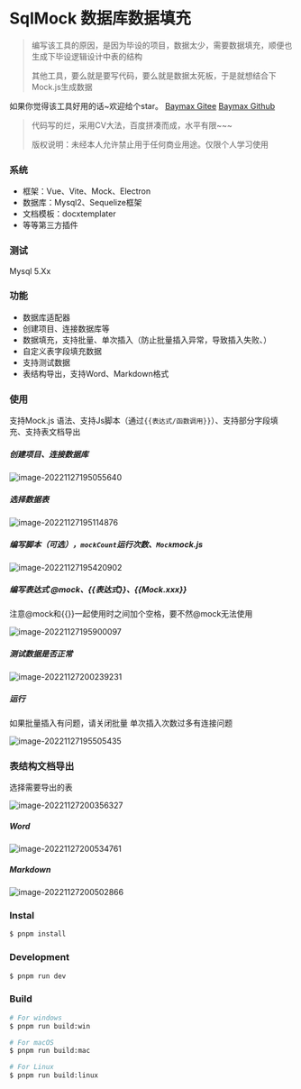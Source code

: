 # SqlMock 数据库数据填充
> 编写该工具的原因，是因为毕设的项目，数据太少，需要数据填充，顺便也生成下毕设逻辑设计中表的结构
>
> 其他工具，要么就是要写代码，要么就是数据太死板，于是就想结合下Mock.js生成数据

如果你觉得该工具好用的话~欢迎给个star。
[Baymax Gitee](https://gitee.com/baymaxsjj/sqlmock)
[Baymax Github](https://github.com/baymaxsjj/sqlmock)

> 代码写的烂，采用CV大法，百度拼凑而成，水平有限~~~
>
> 版权说明：未经本人允许禁止用于任何商业用途。仅限个人学习使用

###  系统

- 框架：Vue、Vite、Mock、Electron
- 数据库：Mysql2、Sequelize框架
- 文档模板：docxtemplater
- 等等第三方插件

### 测试
Mysql 5.Xx

### 功能

-  数据库适配器
-  创建项目、连接数据库等
- 数据填充，支持批量、单次插入（防止批量插入异常，导致插入失败、）
- 自定义表字段填充数据
- 支持测试数据
- 表结构导出，支持Word、Markdown格式

### 使用

支持Mock.js 语法、支持Js脚本（通过`{{表达式/函数调用}}`）、支持部分字段填充、支持表文档导出

#####  创建项目、连接数据库

![image-20221127195055640](./src/renderer//src/assets/image/doc/image-20221127195055640.png)
#####  选择数据表

![image-20221127195114876](./src/renderer//src/assets/image/doc\image-20221127195114876.png)
#####  编写脚本（可选），`mockCount`运行次数、`Mock`mock.js

![image-20221127195420902](./src/renderer//src/assets/image/doc\image-20221127195420902.png)
#####  编写表达式 @mock、{{表达式}}、{{Mock.xxx}}
注意@mock和{{}}一起使用时之间加个空格，要不然@mock无法使用

![image-20221127195900097](./src/renderer//src/assets/image/doc\image-20221127195900097.png)
#####  测试数据是否正常

![image-20221127200239231](./src/renderer//src/assets/image/doc\image-20221127200239231.png)
#####  运行
如果批量插入有问题，请关闭批量
单次插入次数过多有连接问题

![image-20221127195505435](./src/renderer//src/assets/image/doc\image-20221127195505435.png)

### 表结构文档导出

选择需要导出的表

![image-20221127200356327](./src/renderer//src/assets/image/doc\image-20221127200356327.png)

##### Word

![image-20221127200534761](./src/renderer//src/assets/image/doc\image-20221127200534761.png)

##### Markdown

![image-20221127200502866](./src/renderer//src/assets/image/doc\image-20221127200502866.png)

### Instal

```bash
$ pnpm install
```

### Development

```bash
$ pnpm run dev
```

### Build

```bash
# For windows
$ pnpm run build:win

# For macOS
$ pnpm run build:mac

# For Linux
$ pnpm run build:linux
```
